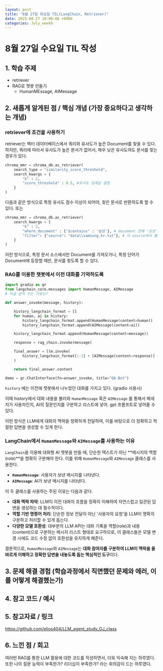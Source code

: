 ```yaml
---
layout: post
title: "8월 27일 화요일 TIL(LangChain, Retriever)"
date: 2025-08-27 18:00:00 +0900
categories: July_week9
---
```


# 8월 27일 수요일 TIL 작성

## 1. 학습 주제
- retriever
- RAG로 챗봇 만들기
  - HumanMEssage, AIMessage

## 2. 새롭게 알게된 점 / 핵심 개념 (가장 중요하다고 생각하는 개념)

### retriever에 조건을 사용하기

retriever는 벡터 데이터베이스에서 쿼리와 유사도가 높은 Document를 찾을 수 있다. 하지만, 쿼리에 따라서 유사도가 높은 문서가 없어서, 매우 낮은 유사도여도 문서를 찾는 경우가 있다. 

```python
chroma_mmr = chroma_db.as_retriever(
    search_type = "similarity_score_threshold",
    search_kwargs = {
        "k" : 2,
        "score_threshold" : 0.5, #유사도 임계값 결정
    }
)
```

다음과 같은 방식으로 특정 유사도 점수 이상이 되어야, 찾은 문서로 반환하도록 할 수 있다. 또는

```python
chroma_mmr = chroma_db.as_retriever(
    search_kwargs = {
        "k" : 2,
        "where_document" : {"$contains" : '삼성'}, # document 안에 '삼성'이라는 단어가 있을 때 만 사용
        "filter": {"source": "data\\samsung_kr.txt"}, # 이 source에서 불러온 docs 만 검색하기, metadata에 있는 내용 기반
    }
)
```

이런 방식으로, 특정 문서 소스에서만 Document를 가져오거나, 특정 단어가 Document에 등장할 때만, 문서를 찾도록 할 수 있다.

### RAG를 이용한 챗봇에서 이전 대화를 기억하도록

```python
import gradio as gr
from langchain_core.messages import HumanMessage, AIMessage
# 이걸 굳이 쓰는 이유는?

def answer_invoke(message, history):

    history_langchain_format = []
    for human, ai in history:
        history_langchain_format.append(HumanMessage(content=human))
        history_langchain_format.append(AIMessage(content=ai))

    history_langchain_format.append(HumanMessage(content=message))

    response = rag_chain.invoke(message)

    final_answer = llm.invoke(
        history_langchain_format[:-1] + [AIMessage(content=response)] + [HumanMessage(content=message)]
    )

    return final_answer.content

demo = gr.ChatInterface(fn=answer_invoke, title="QA Bot")
```

`history` 에는 이전에 챗봇에서 나누었던 대화를 가지고 있다. (gradio 사용시)

이때 history에서 대화 내용을 불러와 `HumanMessage` 혹은 `AIMessage` 를 통해서 메세지가 사용자인지, AI의 질문인지를 구분하고 리스트에 넣어. gpt 프롬프트로 넣어줄 수 있다.

이런 방식은 LLM에게 대화의 맥락을 정확하게 전달하여, 이를 바탕으로 더 정확하고 적절한 답변을 생성할 수 있게 한다.

### LangChain에서 `HumanMessage`와 `AIMessage`를 사용하는 이유

`LangChain`을 이용해 대화형 AI 챗봇을 만들 때, 단순한 텍스트가 아닌 **메시지의 역할(role)**을 명확히 구분해야 한다. 이를 위해 `HumanMessage`와 `AIMessage` 클래스를 사용한다.

- **`HumanMessage`**: 사용자가 보낸 메시지를 나타낸다.
- **`AIMessage`**: AI가 보낸 메시지를 나타낸다.

이 두 클래스를 사용하는 주된 이유는 다음과 같다.

- **대화 맥락 파악**: LLM이 이전 대화의 흐름을 정확히 이해하여 자연스럽고 일관된 답변을 생성하는 데 필수적이다.
- **역할 기반 명령어 처리**: 단순한 정보 전달이 아닌 '사용자의 요청'을 LLM이 명확히 구분하고 처리할 수 있게 돕는다.
- **다양한 모델 호환성**: 대부분의 LLM API는 대화 기록을 역할(role)과 내용(content)으로 구분하는 메시지 리스트 형태로 요구하므로, 이 클래스들은 모델 변경 시에도 코드 수정 없이 호환성을 유지하게 해준다.

결론적으로, `HumanMessage`와 `AIMessage`는 **대화 참여자를 구분하여 LLM이 맥락을 올바르게 이해하고 정확한 답변을 내놓도록 돕는 핵심적인 도구**이다.

## 3. 문제 해결 경험 (학습과정에서 직면했던 문제와 에러, 이를 어떻게 해결했는가)


## 4. 참고 코드 / 예시


## 5. 참고자료 / 링크
https://github.com/elios404/LLM_agent_study_GJ_class


## 6. 느낀 점 / 회고 
여러번 RAG를 통한 LLM 활용에 대한 코드를 작성하면서, 더욱 익숙해 지는 하루였다. 또한 나의 질문 능력이 부족한가? 리더십이 부족한가? 라는 회의감이 드는 하루였다.